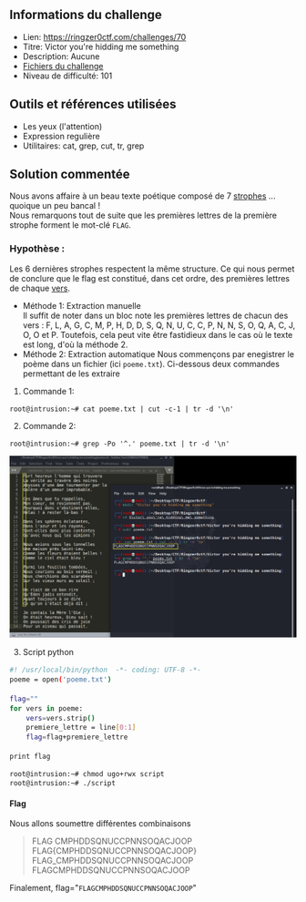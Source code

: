 ## Informations du challenge
- Lien: https://ringzer0ctf.com/challenges/70
- Titre: Victor you're hidding me something  
- Description: Aucune
- [Fichiers du challenge](https://github.com/nanamou224/Become-a-CTF-player/blob/main/Steganography%20%26%20Steganalysis/Steganalysis/Text%20Steganalysis/Ringzer0ctf/Victor%20you're%20hidding%20me%20something/Ressources/poeme.txt)
- Niveau de difficulté: 101


## Outils et références utilisées
- Les yeux (l'attention)
- Expression regulière
- Utilitaires: cat, grep, cut, tr, grep


## Solution commentée 
Nous avons affaire à un beau texte poétique composé de 7 [strophes](https://fr.wikipedia.org/wiki/Strophe) ... quoique un peu bancal !  
Nous remarquons tout de suite que les premières lettres de la première strophe forment le mot-clé `FLAG`.
### Hypothèse :   
Les 6 dernières strophes respectent la même structure. Ce qui nous permet de conclure que le flag est constitué, dans cet ordre, des premières lettres de chaque [vers](https://fr.vikidia.org/wiki/Vers).  
* Méthode 1: Extraction manuelle  
Il suffit de noter dans un bloc note les premières lettres de chacun des vers : F, L, A, G, C, M, P, H, D, D, S, Q, N, U, C, C, P, N, N, S, O, Q, A, C, J, O, O et P.  Toutefois, cela peut vite être fastidieux dans le cas où le texte est long, d'où la méthode 2.  
* Méthode 2: Extraction automatique
Nous commençons par enegistrer le poème dans un fichier (ici `poeme.txt`). Ci-dessous deux commandes permettant de les extraire  
1. Commande 1:  
```console
root@intrusion:~# cat poeme.txt | cut -c-1 | tr -d '\n'
```

2. Commande 2:  
```console
root@intrusion:~# grep -Po '^.' poeme.txt | tr -d '\n'  
``` 

![first letters selected](https://github.com/nanamou224/Become-a-CTF-player/blob/main/Steganography%20%26%20Steganalysis/Steganalysis/Text%20Steganalysis/Ringzer0ctf/Victor%20you're%20hidding%20me%20something/Ressources/first%20letters%20selected.png)

3. Script python
```bash @mdsh
#! /usr/local/bin/python  -*- coding: UTF-8 -*-
poeme = open('poeme.txt')

flag=""
for vers in poeme:
    vers=vers.strip()
    premiere_lettre = line[0:1]
    flag=flag+premiere_lettre

print flag
```
 
```console
root@intrusion:~# chmod ugo+rwx script
root@intrusion:~# ./script
``` 



#### Flag  
Nous allons soumettre différentes combinaisons   
>  FLAG CMPHDDSQNUCCPNNSOQACJOOP 
>  FLAG{CMPHDDSQNUCCPNNSOQACJOOP}  
>  FLAG_CMPHDDSQNUCCPNNSOQACJOOP   
>  FLAGCMPHDDSQNUCCPNNSOQACJOOP 

Finalement, flag="`FLAGCMPHDDSQNUCCPNNSOQACJOOP`"
